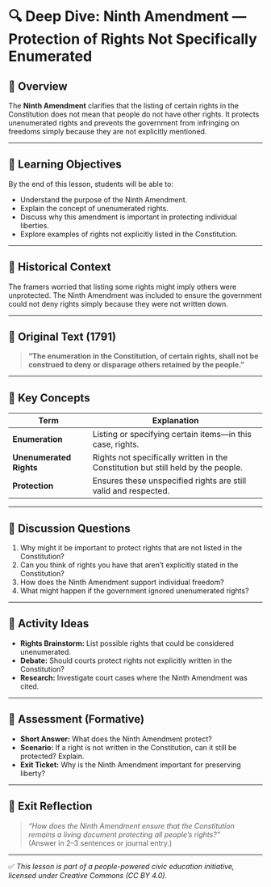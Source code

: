 # 🔍 Deep Dive: Ninth Amendment — Protection of Rights Not Specifically Enumerated

## 🧭 Overview

The **Ninth Amendment** clarifies that the listing of certain rights in the Constitution does not mean that people do not have other rights. It protects unenumerated rights and prevents the government from infringing on freedoms simply because they are not explicitly mentioned.

---

## 🎯 Learning Objectives

By the end of this lesson, students will be able to:  
- Understand the purpose of the Ninth Amendment.  
- Explain the concept of unenumerated rights.  
- Discuss why this amendment is important in protecting individual liberties.  
- Explore examples of rights not explicitly listed in the Constitution.

---

## 📘 Historical Context

The framers worried that listing some rights might imply others were unprotected. The Ninth Amendment was included to ensure the government could not deny rights simply because they were not written down.

---

## 📖 Original Text (1791)

> **“The enumeration in the Constitution, of certain rights, shall not be construed to deny or disparage others retained by the people.”**

---

## 🧠 Key Concepts

| Term | Explanation |
|-------|-------------|
| **Enumeration** | Listing or specifying certain items—in this case, rights. |
| **Unenumerated Rights** | Rights not specifically written in the Constitution but still held by the people. |
| **Protection** | Ensures these unspecified rights are still valid and respected. |

---

## 💬 Discussion Questions

1. Why might it be important to protect rights that are not listed in the Constitution?  
2. Can you think of rights you have that aren’t explicitly stated in the Constitution?  
3. How does the Ninth Amendment support individual freedom?  
4. What might happen if the government ignored unenumerated rights?

---

## 🧪 Activity Ideas

- **Rights Brainstorm:** List possible rights that could be considered unenumerated.  
- **Debate:** Should courts protect rights not explicitly written in the Constitution?  
- **Research:** Investigate court cases where the Ninth Amendment was cited.

---

## 📎 Assessment (Formative)

- **Short Answer:** What does the Ninth Amendment protect?  
- **Scenario:** If a right is not written in the Constitution, can it still be protected? Explain.  
- **Exit Ticket:** Why is the Ninth Amendment important for preserving liberty?

---

## 🏁 Exit Reflection

> *“How does the Ninth Amendment ensure that the Constitution remains a living document protecting all people’s rights?”*  
(Answer in 2–3 sentences or journal entry.)

---

✅ *This lesson is part of a people-powered civic education initiative, licensed under Creative Commons (CC BY 4.0).*
